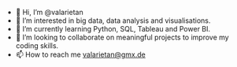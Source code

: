 - 👋 Hi, I’m @valarietan
- 👀 I’m interested in big data, data analysis and visualisations. 
- 🌱 I’m currently learning Python, SQL, Tableau and Power BI. 
- 💞️ I’m looking to collaborate on meaningful projects to improve my coding skills.  
- 📫 How to reach me valarietan@gmx.de 

<!---
valarietan/valarietan is a ✨ special ✨ repository because its `README.md` (this file) appears on your GitHub profile.
You can click the Preview link to take a look at your changes.
--->
